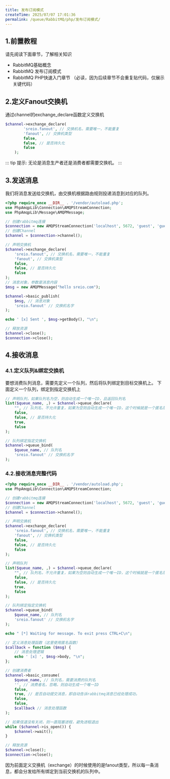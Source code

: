 ```yaml
---
title: 发布订阅模式
createTime: 2025/07/07 17:01:36
permalink: /queue/RabbitMQ/php/发布订阅模式/
---
```

## 1.前置教程
请先阅读下面章节，了解相关知识

- RabbitMQ基础概念
- RabbitMQ 发布订阅模式
- RabbitMQ PHP快速入门章节 （必读，因为后续章节不会重复贴代码，仅展示关键代码）

## 2.定义Fanout交换机
通过channel的exchange_declare函数定义交换机

```php
$channel->exchange_declare(
        'sreio.fanout', // 交换机名，需要唯一，不能重复
        'fanout', // 交换机类型
        false,
        false, // 是否持久化
        false
    );
```

::: tip 提示: 无论是消息生产者还是消费者都需要交换机。
:::

## 3.发送消息
我们将消息发送给交换机，由交换机根据路由规则投递消息到对应的队列。

```php
<?php require_once __DIR__ . '/vendor/autoload.php';
use PhpAmqpLib\Connection\AMQPStreamConnection;
use PhpAmqpLib\Message\AMQPMessage;

// 创建rabbitmq连接
$connection = new AMQPStreamConnection('localhost', 5672, 'guest', 'guest');
// 创建Channel
$channel = $connection->channel();

// 声明交换机
$channel->exchange_declare(
    'sreio.fanout', // 交换机名，需要唯一，不能重复
    'fanout', // 交换机类型
    false,
    false, // 是否持久化
    false
);
// 消息对象，参数是消息内容
$msg = new AMQPMessage("hello sreio.com");

$channel->basic_publish(
    $msg, // 消息对象
    'sreio.fanout' // 交换机名字
);

echo ' [x] Sent ', $msg->getBody(), "\n";

// 释放资源
$channel->close();
$connection->close();
```

## 4.接收消息
### 4.1.定义队列&绑定交换机
要想消费队列消息，需要先定义一个队列，然后将队列绑定到目标交换机上。
下面定义一个队列，绑定到指定交换机上

```php
// 声明队列，如果队列名为空，则自动生成一个唯一ID，且返回队列名
list($queue_name, ,) = $channel->queue_declare(
    "", // 队列名，不允许重复，如果为空则自动生成一个唯一ID，这个时候就是一个匿名队列
    false,
    false, // 是否持久化
    true,
    false
);

// 队列绑定指定交换机
$channel->queue_bind(
    $queue_name, // 队列名
    'sreio.fanout' // 交换机名字
);
```

### 4.2.接收消息完整代码
```php
<?php require_once __DIR__ . '/vendor/autoload.php';
use PhpAmqpLib\Connection\AMQPStreamConnection;

// 创建rabbitmq连接
$connection = new AMQPStreamConnection('localhost', 5672, 'guest', 'guest');
// 创建Channel
$channel = $connection->channel();

// 声明交换机
$channel->exchange_declare(
    'sreio.fanout', // 交换机名，需要唯一，不能重复
    'fanout', // 交换机类型
    false,
    false, // 是否持久化
    false
);

// 声明队列
list($queue_name, ,) = $channel->queue_declare(
    "", // 队列名，不允许重复，如果为空则自动生成一个唯一ID，这个时候就是一个匿名队列
    false,
    false, // 是否持久化
    true,
    false
);

// 队列绑定指定交换机
$channel->queue_bind(
    $queue_name, // 队列名
    'sreio.fanout' // 交换机名字
);

echo " [*] Waiting for message. To exit press CTRL+C\n";

// 定义消息处理函数（这里使用匿名函数）
$callback = function ($msg) {
    // 消息处理逻辑
    echo ' [x] ', $msg->body, "\n";
};

// 创建消费者
$channel->basic_consume(
    $queue_name, // 队列名，需要消费的队列名
    '', // 消费者名，忽略，则自动生成一个唯一ID
    false,
    true, // 是否自动提交消息，即自动告诉rabbitmq消息已经处理成功。
    false,
    false,
    $callback // 消息处理函数
);

// 如果信道没有关闭，则一直阻塞进程，避免进程退出
while ($channel->is_open()) {
    $channel->wait();
}

// 释放资源
$channel->close();
$connection->close();
```
因为前面定义交换机（exchange）的时候使用的是fanout类型，所以每一条消息，都会分发给所有绑定到当前交换机的队列中。
